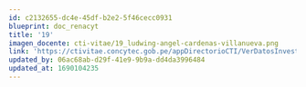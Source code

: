 ```yaml
---
id: c2132655-dc4e-45df-b2e2-5f46cecc0931
blueprint: doc_renacyt
title: '19'
imagen_docente: cti-vitae/19_ludwing-angel-cardenas-villanueva.png
link: 'https://ctivitae.concytec.gob.pe/appDirectorioCTI/VerDatosInvestigador.do?id_investigador=21678'
updated_by: 06ac68ab-d29f-41e9-9b9a-dd4da3996484
updated_at: 1690104235
---
```

